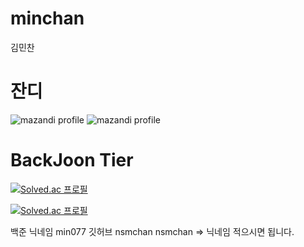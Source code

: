 # minchan
김민찬


# 잔디
<!-- BackJoon Tier -->
![mazandi profile](http://mazandi.herokuapp.com/api?handle=min077&theme=warm)
![mazandi profile](http://mazandi.herokuapp.com/api?handle=nsmchan&theme=dark)


# BackJoon Tier
<!-- BOX -->
[![Solved.ac
프로필](http://mazassumnida.wtf/api/v2/generate_badge?boj=min077)](https://solved.ac/min077)

<!-- MINI -->
[![Solved.ac
프로필](http://mazassumnida.wtf/api/mini/generate_badge?boj=min077)](https://solved.ac/min077)


백준 닉네임 min077
깃허브 nsmchan
nsmchan => 닉네임 적으시면 됩니다.

